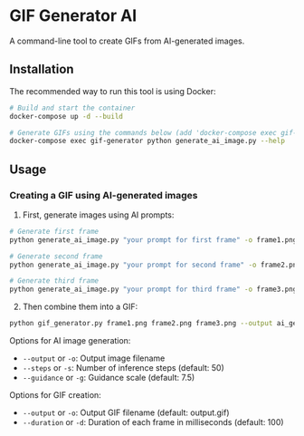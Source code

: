 # GIF Generator AI

A command-line tool to create GIFs from AI-generated images.

## Installation

The recommended way to run this tool is using Docker:

```bash
# Build and start the container
docker-compose up -d --build

# Generate GIFs using the commands below (add 'docker-compose exec gif-generator' before each command)
docker-compose exec gif-generator python generate_ai_image.py --help
```

## Usage

### Creating a GIF using AI-generated images

1. First, generate images using AI prompts:
```bash
# Generate first frame
python generate_ai_image.py "your prompt for first frame" -o frame1.png

# Generate second frame
python generate_ai_image.py "your prompt for second frame" -o frame2.png

# Generate third frame
python generate_ai_image.py "your prompt for third frame" -o frame3.png
```

2. Then combine them into a GIF:
```bash
python gif_generator.py frame1.png frame2.png frame3.png --output ai_generated.gif --duration 500
```

Options for AI image generation:
- `--output` or `-o`: Output image filename
- `--steps` or `-s`: Number of inference steps (default: 50)
- `--guidance` or `-g`: Guidance scale (default: 7.5)

Options for GIF creation:
- `--output` or `-o`: Output GIF filename (default: output.gif)
- `--duration` or `-d`: Duration of each frame in milliseconds (default: 100) 